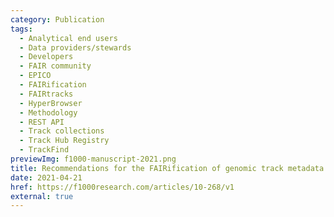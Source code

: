 ```yaml
---
category: Publication
tags:
  - Analytical end users
  - Data providers/stewards
  - Developers
  - FAIR community
  - EPICO
  - FAIRification
  - FAIRtracks
  - HyperBrowser
  - Methodology
  - REST API
  - Track collections
  - Track Hub Registry
  - TrackFind
previewImg: f1000-manuscript-2021.png
title: Recommendations for the FAIRification of genomic track metadata
date: 2021-04-21
href: https://f1000research.com/articles/10-268/v1
external: true
---
```

